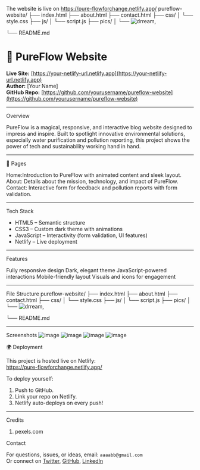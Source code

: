 The website is live  on https://pure-flowforchange.netlify.app/
pureflow-website/
├── index.html
├── about.html
├── contact.html
├── css/
│   └── style.css
├── js/
│   └── script.js
├── pics/
│   └── ![drream](https://github.com/user-attachments/assets/47990757-f58b-4cc2-bbf3-4d415ecd0880),

└── README.md

# 🌊 PureFlow Website

**Live Site:** [https://your-netlify-url.netlify.app](https://your-netlify-url.netlify.app)  
**Author:** [Your Name]  
**GitHub Repo:** [https://github.com/yourusername/pureflow-website](https://github.com/yourusername/pureflow-website)

---

 Overview

PureFlow is a magical, responsive, and interactive blog website designed to impress and inspire. Built to spotlight innovative environmental solutions, especially water purification and pollution reporting, this project shows the power of tech and sustainability working hand in hand.

---

 📄 Pages

  Home:Introduction to PureFlow with animated content and sleek layout.
  About: Details about the mission, technology, and impact of PureFlow.
  Contact: Interactive form for feedback and pollution reports with form validation.

---

 Tech Stack

- HTML5 – Semantic structure  
- CSS3 – Custom dark theme with animations  
- JavaScript – Interactivity (form validation, UI features)  
- Netlify – Live deployment

---

 Features

   Fully responsive design
   Dark, elegant theme
   JavaScript-powered interactions
   Mobile-friendly layout
   Visuals and icons for engagement

---

 File Structure
 pureflow-website/
├── index.html
├── about.html
├── contact.html
├── css/
│   └── style.css
├── js/
│   └── script.js
├── pics/
│   └── ![drream](https://github.com/user-attachments/assets/47990757-f58b-4cc2-bbf3-4d415ecd0880),

└── README.md

---
Screenshots
![image](https://github.com/user-attachments/assets/e6ae28f3-4462-4cba-a4d9-460dee22beeb)
![image](https://github.com/user-attachments/assets/0206d599-eab6-4d0f-b764-946ce92bebaf)
![image](https://github.com/user-attachments/assets/12e43418-d5d2-41a7-91e7-32be86904c95)
![image](https://github.com/user-attachments/assets/c8133ea0-e98e-40dc-a361-69ca7e7bf2d1)




 🌍 Deployment

This project is hosted live on Netlify:  
https://pure-flowforchange.netlify.app/

To deploy yourself:

1. Push to GitHub.
2. Link your repo on Netlify.
3. Netlify auto-deploys on every push!

---
Credits
1. pexels.com


 Contact

For questions, issues, or ideas, email: `aaaabb@gmail.com`  
Or connect on [Twitter](#), [GitHub](onkangi-cry), [LinkedIn](#)






 

